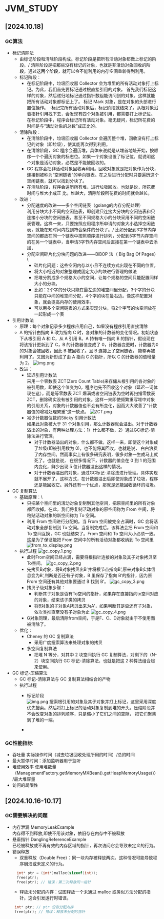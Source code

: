 # JVM_STUDY
## [2024.10.18]
### GC算法
- 标记清除法
  - 由标记阶段和清除阶段构成。标记阶段是把所有活动对象都做上标记的阶段。/
  清除阶段是把那些没有标记的对象，也就是非活动对象回收的阶段。通过这两个阶段，就可以令不能利用的内存空间重新得到利用。
  - 标记阶段：
    - 在标记阶段中，垃圾回收器 Collector 会为堆里的所有活动对象打上标记。为此，我们首先要标记通过根直接引用的对象。
    首先我们标记这样的对象，然后递归地标记通过指针数组能访问到的对象。这样就能把所有活动对象都标记上了。 标记 Mark 对象，是在对象的头部进行置位操作。
    -标记完所有活动对象后，标记阶段就结束了。从根对象沿着指针引用找下去，会发现有四个对象被引用，都需要打上标记位。在标记阶段中，程序会标记所有活动对象。毫无疑问，标记所花费的时间是与“活动对象的总数”成正比的。 
  - 清除阶段：
    - 在清除阶段中，垃圾回收器 Collector 会遍历整个堆，回收没有打上标记的对象（即垃圾），使其能再次得到利用。
    - 在清除阶段，GC 程序会遍历堆，具体来说就是从堆首地址开始，按顺序一个个遍历对象的标志位。如果一个对象设置了标记位，就说明这个对象是活动对象，必然是不能被回收的。
    - GC 程序会把非活动对象回收再利用。回收对象就是把对象作为分块，连接到被称为“空闲链表”的单向链表。在之后进行分配时只要遍历这个空闲链表，就可以找到分块了。
    - 在清除阶段，程序会遍历所有堆，进行垃圾回收。也就是说，所花费时间与堆大小成正 比。堆越大，清除阶段所花费的时间就会越长。
  - 改进：
    - 分配速度的改进——多个空闲链表（golang的内存分配处理）\
      利用分块大小不同的空闲链表，即创建只连接大分块的空闲链表和只连接小分块的空闲链表，甚至不同规格大小的分块采用不同的空闲链表管理。这样一来，只要按照应用程序所申请的对象大小选择空闲链表，就能在短时间内找到符合条件的分块了。/
      比如分配到3字节内存空间的都放在同一个链表中按照顺序进行排列，分配到5字节内存空间的在另一个链表中，当申请3字节内存空间后直接在第一个链表中去添加，
    - 分配空间碎片化分块问题的改进——BiBOP 法（ Big Bag Of Pages）\
      - 碎片化问题：这些空闲内存以小且不连续方式出现在不同的位置。
      - 将大小相近的对象整理成固定大小的块进行管理的做法
      - 把堆分割成多个规格大小的空间，让每个规格的空间只能配置同样大小的分块。
      - 比如：2个字的分块只能在最左边的堆空间里分配，3个字的分块只能在中间的堆空间分配，4个字的块在最右边。像这样配置对象，就会提高内存的使用效率。
      - 可以用多个空闲链表的方式来实现分块，将2个字节的快空间放在一起形成一个表
- 引用计数法
  - 原理：每个对象记录多少程序应用自己，如果没有程序引用直接清除
  - A 的指针由指向 B 改为指向 C 时，各对象的计数器的变化情况。初始状态下从根引用 A 和 C，从 A 引用 B。A 持有唯一指向 B 的指针，假设现在将该指针更新到了 C，B 的计数器值变成了 0，计数器变更时，计数器为0的对象会被回收，因此 B 被回收了。且 B 连接上了空闲链表， 能够再被利用了。又因为新形成了由 A 指向 C 的指针，所以 C 的计数器的值增量为 2。
  ![img.png](jvm_study/src/main/resources/static/jvm/gc/img.png)
  - 改进：
    - 延迟引用计数法\
      采用一个零数表 ZCT(Zero Count Table)来存储从根引用的各对象的被引用数，即使这个值变为0，程序也先不回收这个对象（延迟一词体现在这），而是等零数表 ZCT 爆满或者空闲链表为空时再扫描零数表 ZCT，删除确实没有被引用的对象。这样一来即使频繁重写堆中对象的引用关系，对象的计数器值也不会有所变化，因而大大改善了“计数器值的增减处理繁重”这一缺点。
    ![ZCT.png](jvm_study/src/main/resources/static/jvm/gc/ZCT.png)
    - 减少计数器位数的Sticky 引用计数法\
      如果此对象被大于 31 个对象引用，那么计数器就会溢出。对于计数器溢出的对象，有两种处理方法：1）什么都不做，2）通过GC标记-清除法进行管理。
      - 对于计数器溢出的对象，什么都不做。这样一来，即使这个对象成了垃圾(即被引用数为 0)，也不能将其回收。也就是说， 白白浪费了内存空间。然而事实上有很多研究表明，很多对象一生成马上就死了。也就是说， 在很多情况下，计数器的值会在 0 到 1 的范围内变化，鲜少出现 5 位计数器溢出这样的情况。
      - 对于计数器溢出的对象，通过GC标记-清除法进行管理。具体实现就不展开了。这种方式，在计数器溢出后即使对象成了垃圾，程序还是能回收它。另外还有一个优点，那就是还能回收循环的垃圾。
- GC 复制算法
  - 基础原理：\
    -  只把某个空间里的活动对象复制到其他空间，把原空间里的所有对象都回收掉。在此，我们将复制活动对象的原空间称为 From 空间，将粘贴活动对象的新空间称为 To 空间。 
    -  利用 From 空间进行分配的。当 From 空间被完全占满时，GC 会将活动对象全部复制到 To 空间。当复制完成后，该算法会把 From 空间和 To 空间互换，GC 也就结束了。From 空间和 To 空间大小必须一致。这是为了保证能把 From 空间中的所有活动对象都收纳到 To 空间里 \
    ![from_to_display.png](jvm_study/src/main/resources/static/jvm/gc/from_to_display.png)
  - 执行过程
    ![gc_copy_1.png](jvm_study/src/main/resources/static/jvm/gc/gc_copy_1.png)
    - 此时From空间已经占满，需要将根指针连接的对象及其子对象拷贝至To空间。
    ![gc_copy_2.png](jvm_study/src/main/resources/static/jvm/gc/gc_copy_2.png)
    - 先拷贝B对象，将B对象拷贝出B'并将根节点指向B',原来对象B实体信息变为B',判断是否还有子对象，B 里保存了指向 B’的指针，因为原 From 空间还有其他对象要通过 B 找到 B’。
    ![gc_copy_3.png](jvm_study/src/main/resources/static/jvm/gc/gc_copy_3.png)
    - 拷贝子级对象步骤：
      - 判断其子对象是否有To空间的指针，如果存在直接指向to空间对应的对象，结束该子类的拷贝
      - 将B对象的子对象A拷贝出来为A'，如果判断其是否还有子对象，依次类推直至没有子对象为止
    ![gc_copy_4.png](jvm_study/src/main/resources/static/jvm/gc/gc_copy_4.png)
    - G对象同理，最后清除from空间，于是F、C、D对象就由于不使用而被清除了。
  - 优化：
    - Cheney 的 GC 复制算法
      - 采用广度搜索算法来处理对象的拷贝
    - 多空间复制算法
      - 把堆 N 等分，对其中 2 块空间执行 GC 复制算法，对剩下的（N-2）块空间执行 GC 标记-清除算法，也就是把这 2 种算法组合起来使用。
- GC 标记-压缩算法
  -  GC 标记-清除算法与 GC 复制算法相结合的产物
  - 执行过程
    - 标记阶段\
    ![img.png](img.png)
    搜索根引用的对象及其子对象并打上标记，这里采用深度优先搜索。然后将打上标记的活动对象复制到堆的开头。压缩阶段并不会改变对象的排列顺序，只是缩小了它们之间的空隙， 把它们聚集到了堆的一端。
    
    - 
### GC性能指标
- 吞吐量 实际操作时间（减去垃圾回收处理所用的时间）/总的时间
- 最大暂停时间：添加监听器用于监听
- 堆使用效率  使用堆数量（ManagementFactory.getMemoryMXBean().getHeapMemoryUsage()）/最大堆容量
- 访问的局限性

## [2024.10.16-10.17]
### GC需要解决的问题
  - 内存泄漏   MemoryLeakExample \
    内存得不到释放,即使不用该对象，依旧存在内存中不被释放
  - 悬垂指针   DanglingReferenceExample\
    已经被释放或不再有效的内存区域的指针，再次访问它会导致未定义的行为。
  - 错误释放
    - 双重释放（Double Free）：同一块内存被释放两次。这种情况可能导致程序崩溃或未定义的行为。
    ```c
      int* ptr = (int*)malloc(sizeof(int));
      free(ptr);
      free(ptr); // 错误：第二次释放同一指针
    ```
    - 释放未分配的内存：试图释放一个未通过 malloc 或类似方法分配的指针。这会引发运行时错误。
    ```c
     int* ptr; // ptr 没有分配内存
     free(ptr); // 错误：释放未分配的指针
    ```